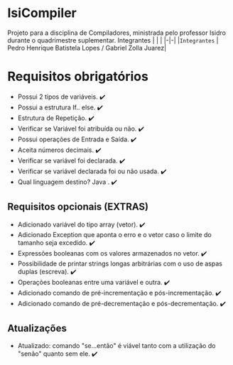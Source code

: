 # IsiCompiler

Projeto para a disciplina de Compiladores, ministrada pelo professor Isidro durante o quadrimestre suplementar.
Integrantes
| | |
|-|-|
|`Integrantes` | Pedro Henrique Batistela Lopes / Gabriel Zolla Juarez|

# Requisitos obrigatórios
- Possui 2 tipos de variáveis.  :heavy_check_mark:
- Possui a estrutura If.. else.  :heavy_check_mark:
- Estrutura de Repetição.  :heavy_check_mark:
- Verificar se Variável foi atribuída ou não.  :heavy_check_mark:
- Possui operações de Entrada e Saída.  :heavy_check_mark:
- Aceita números decimais.  :heavy_check_mark:
- Verificar se variável foi declarada.  :heavy_check_mark:
- Verificar se variável declarada foi ou não usada.  :heavy_check_mark:
- Qual linguagem destino? Java . :heavy_check_mark:

## Requisitos opcionais (EXTRAS)

- Adicionado variável do tipo array (vetor). :heavy_check_mark:
- Adicionado Exception que aponta o erro e o vetor caso o limite do tamanho seja excedido. :heavy_check_mark:
- Expressões booleanas com os valores armazenados no vetor. :heavy_check_mark:
- Possibilidade de printar strings longas arbitrárias com o uso de aspas duplas (escreva). :heavy_check_mark:
- Operações booleanas entre uma variável e outra. :heavy_check_mark:
- Adicionado comando de pré-incrementação e pós-incrementação. :heavy_check_mark:
- Adicionado comando de pré-decrementação e pós-decrementação. :heavy_check_mark:

## Atualizações
- Atualizado: comando "se...então" é viável tanto com a utilização do "senão" quanto sem ele. :heavy_check_mark:


